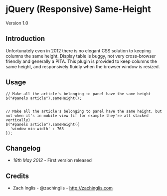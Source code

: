 # jQuery (Responsive) Same-Height

Version 1.0


## Introduction

Unfortunately even in 2012 there is no elegant CSS solution to keeping columns the same height. Display table is buggy, not very cross-browser friendly and generally a PITA. This plugin is provided to keep columns the same height, and responsively fluidly when the browser window is resized.

## Usage
  
    // Make all the article's belonging to panel have the same height
    $("#panels article").sameHeight();  


    // Make all the article's belonging to panel have the same height, but not when it's in mobile view (if for example they're all stacked vertically)
    $("#panels article").sameHeight({
      'window-min-width' : 768
    });

## Changelog

  * *18th May 2012* - First version released

## Credits

* Zach Inglis - @zachinglis - http://zachinglis.com
